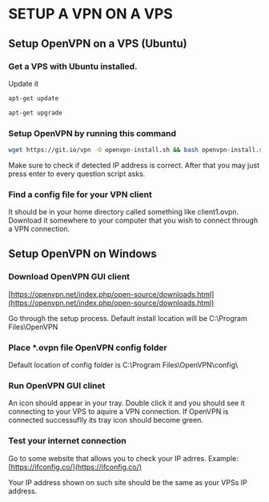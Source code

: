 # SETUP A VPN ON A VPS

## Setup OpenVPN on a VPS (Ubuntu)

### Get a VPS with Ubuntu installed.
Update it
```bash
apt-get update
```
```bash
apt-get upgrade
```

### Setup OpenVPN by running this command
```bash
wget https://git.io/vpn -O openvpn-install.sh && bash openvpn-install.sh
```
Make sure to check if detected IP address is correct. After that you may just press enter to every question script asks.

### Find a config file for your VPN client
It should be in your home directory called something like client1.ovpn. Download it somewhere to your computer that you wish to connect through a VPN connection.


## Setup OpenVPN on Windows

### Download OpenVPN GUI client
[https://openvpn.net/index.php/open-source/downloads.html](https://openvpn.net/index.php/open-source/downloads.html)

Go through the setup process. Default install location will be C:\Program Files\OpenVPN

### Place *.ovpn file OpenVPN config folder
Default location of config folder is C:\Program Files\OpenVPN\config\

### Run OpenVPN GUI clinet
An icon should appear in your tray. Double click it and you should see it connecting to your VPS to aquire a VPN connection.
If OpenVPN is connected successuflly its tray icon should become green.

### Test your internet connection
Go to some website that allows you to check your IP adrres. Example: [https://ifconfig.co/](https://ifconfig.co/)

Your IP address shown on such site should be the same as your VPSs IP address.


